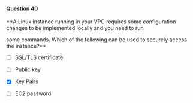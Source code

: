 #### Question  40


**A Linux instance running in your VPC requires some configuration changes to be implemented locally and you need to run

some commands. Which of the following can be used to securely access the instance?**


- [ ] SSL/TLS certificate


- [ ] Public key


- [x] Key Pairs


- [ ] EC2 password

